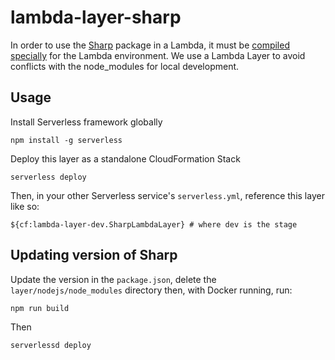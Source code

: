 # lambda-layer-sharp

In order to use the [Sharp](https://github.com/lovell/sharp) package in a Lambda, it must be [compiled specially](http://sharp.pixelplumbing.com/en/stable/install/#aws-lambda) for the Lambda environment. We use a Lambda Layer to avoid conflicts with the node_modules for local development.

## Usage

Install Serverless framework globally

    npm install -g serverless

Deploy this layer as a standalone CloudFormation Stack

    serverless deploy

Then, in your other Serverless service's `serverless.yml`, reference this layer like so:

    ${cf:lambda-layer-dev.SharpLambdaLayer} # where dev is the stage

## Updating version of Sharp

Update the version in the `package.json`, delete the `layer/nodejs/node_modules` directory then, with Docker running, run:

    npm run build

Then

    serverlessd deploy
